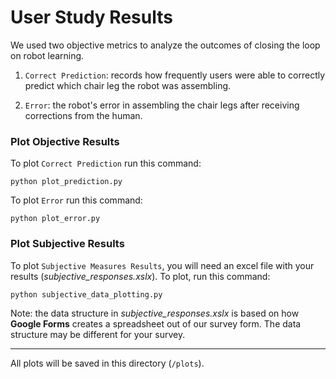 # User Study Results
We used two objective metrics to analyze the outcomes of closing the loop on robot learning.

1. `Correct Prediction`: records how frequently users were able to correctly predict which chair leg the robot was assembling.

2. `Error`: the robot's error in assembling the chair legs after receiving corrections from the human.


### Plot Objective Results
To plot `Correct Prediction` run this command:
```
python plot_prediction.py
```
To plot `Error` run this command:
```
python plot_error.py
```


### Plot Subjective Results
To plot `Subjective Measures Results`, you will need an excel file with your results (*subjective_responses.xslx*). To plot, run this command:
```
python subjective_data_plotting.py
```
Note: the data structure in *subjective_responses.xslx* is based on how **Google Forms** creates a spreadsheet out of our survey form. The data structure may be different for your survey.

---

All plots will be saved in this directory (`/plots`).

